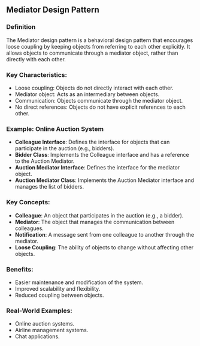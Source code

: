 ## Mediator Design Pattern

### Definition
The Mediator design pattern is a behavioral design pattern that encourages loose coupling by keeping objects from referring to each other explicitly. It allows objects to communicate through a mediator object, rather than directly with each other.

### Key Characteristics:

* Loose coupling: Objects do not directly interact with each other.
* Mediator object: Acts as an intermediary between objects.
* Communication: Objects communicate through the mediator object.
* No direct references: Objects do not have explicit references to each other.

### Example: Online Auction System

* **Colleague Interface**: Defines the interface for objects that can participate in the auction (e.g., bidders).
* **Bidder Class**: Implements the Colleague interface and has a reference to the Auction Mediator.
* **Auction Mediator Interface**: Defines the interface for the mediator object.
* **Auction Mediator Class**: Implements the Auction Mediator interface and manages the list of bidders.

### Key Concepts:

* **Colleague**: An object that participates in the auction (e.g., a bidder).
* **Mediator**: The object that manages the communication between colleagues.
* **Notification**: A message sent from one colleague to another through the mediator.
* **Loose Coupling**: The ability of objects to change without affecting other objects.

### Benefits:

* Easier maintenance and modification of the system.
* Improved scalability and flexibility.
* Reduced coupling between objects.

### Real-World Examples:

* Online auction systems.
* Airline management systems.
* Chat applications.